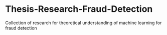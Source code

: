 # Thesis-Research-Fraud-Detection
Collection of research for theoretical understanding of machine learning for fraud detection
